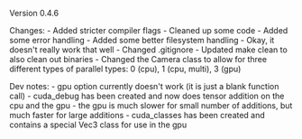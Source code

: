 Version 0.4.6

Changes:
    - Added stricter compiler flags
    - Cleaned up some code
    - Added some error handling
    - Added some better filesystem handling
        - Okay, it doesn't really work that well
    - Changed .gitignore
    - Updated make clean to also clean out binaries
    - Changed the Camera class to allow for three different types of parallel types: 0 (cpu), 1 (cpu, multi), 3 (gpu)

Dev notes:
    - gpu option currently doesn't work (it is just a blank function call)
    - cuda_debug has been created and now does tensor addition on the cpu and the gpu
        - the gpu is much slower for small number of additions, but much faster for large additions
    - cuda_classes has been created and contains a special Vec3 class for use in the gpu